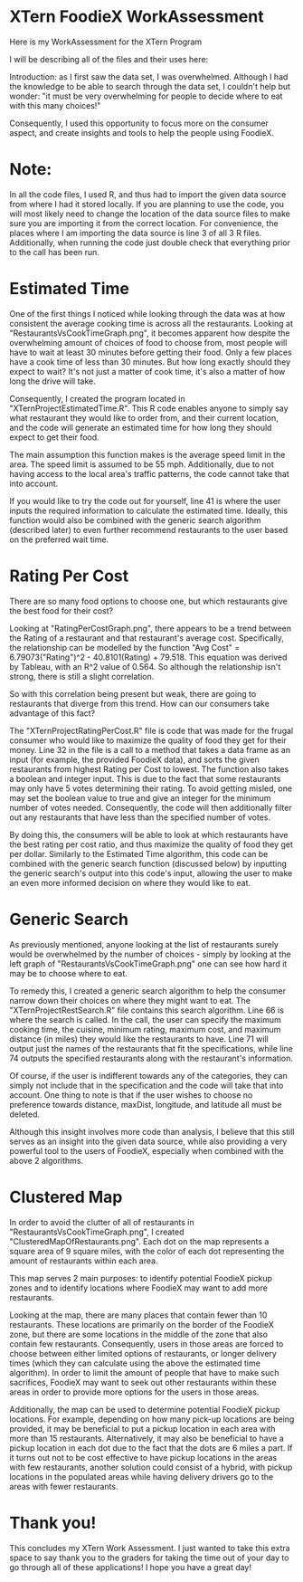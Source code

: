 # XTern FoodieX WorkAssessment
Here is my WorkAssessment for the XTern Program

I will be describing all of the files and their uses here:

Introduction: 
as I first saw the data set, I was overwhelmed. Although I had the knowledge to be able to search through the data set, I couldn't help but wonder: "it must be very overwhelming for people to decide where to eat with this many choices!"

Consequently, I used this opportunity to focus more on the consumer aspect, and create insights and tools to help the people using FoodieX.

# Note:
In all the code files, I used R, and thus had to import the given data source from where I had it stored locally. If you are planning to use the code, you will most likely need to change the location of the data source files to make sure you are importing it from the correct location. 
For convenience, the places where I am importing the data source is line 3 of all 3 R files.
Additionally, when running the code just double check that everything prior to the call has been run.

# Estimated Time
One of the first things I noticed while looking through the data was at how consistent the average cooking time is across all the restaurants.
Looking at "RestaurantsVsCookTimeGraph.png", it becomes apparent how despite the overwhelming amount of choices of food to choose from, most people will have to wait at least 30 minutes before getting their food. Only a few places have a cook time of less than 30 minutes. But how long exactly should they expect to wait? It's not just a matter of cook time, it's also a matter of how long the drive will take.

Consequently, I created the program located in "XTernProjectEstimatedTime.R". This R code enables anyone to simply say what restaurant they would like to order from, and their current location, and the code will generate an estimated time for how long they should expect to get their food.

The main assumption this function makes is the average speed limit in the area. The speed limit is assumed to be 55 mph. Additionally, due to not having access to the local area's traffic patterns, the code cannot take that into account.

If you would like to try the code out for yourself, line 41 is where the user inputs the required information to calculate the estimated time.
Ideally, this function would also be combined with the generic search algorithm (described later) to even further recommend restaurants to the user based on the preferred wait time.

# Rating Per Cost
There are so many food options to choose one, but which restaurants give the best food for their cost?

Looking at "RatingPerCostGraph.png", there appears to be a trend between the Rating of a restaurant and that restaurant's average cost. Specifically, the relationship can be modelled by the function "Avg Cost" = 6.79073("Rating")^2 - 40.8101(Rating) + 79.518. This equation was derived by Tableau, with an R^2 value of 0.564. So although the relationship isn't strong, there is still a slight correlation.

So with this correlation being present but weak, there are going to restaurants that diverge from this trend. How can our consumers take advantage of this fact?

The "XTernProjectRatingPerCost.R" file is code that was made for the frugal consumer who would like to maximize the quality of food they get for their money.
Line 32 in the file is a call to a method that takes a data frame as an input (for example, the provided FoodieX data), and sorts the given restaurants from highest Rating per Cost to lowest. The function also takes a boolean and integer input. This is due to the fact that some restaurants may only have 5 votes determining their rating. To avoid getting misled, one may set the boolean value to true and give an integer for the minimum number of votes needed. Consequently, the code will then additionally filter out any restaurants that have less than the specified number of votes.

By doing this, the consumers will be able to look at which restaurants have the best rating per cost ratio, and thus maximize the quality of food they get per dollar.
Similarly to the Estimated Time algorithm, this code can be combined with the generic search function (discussed below) by inputting the generic search's output into this code's input, allowing the user to make an even more informed decision on where they would like to eat.

# Generic Search
As previously mentioned, anyone looking at the list of restaurants surely would be overwhelmed by the number of choices - simply by looking at the left graph of "RestaurantsVsCookTimeGraph.png" one can see how hard it may be to choose where to eat.

To remedy this, I created a generic search algorithm to help the consumer narrow down their choices on where they might want to eat. The "XTernProjectRestSearch.R" file contains this search algorithm. Line 66 is where the search is called. In the call, the user can specify the maximum cooking time, the cuisine, minimum rating, maximum cost, and maximum distance (in miles) they would like the restaurants to have. Line 71 will output just the names of the restaurants that fit the specifications, while line 74 outputs the specified restaurants along with the restaurant's information.

Of course, if the user is indifferent towards any of the categories, they can simply not include that in the specification and the code will take that into account. One thing to note is that if the user wishes to choose no preference towards distance, maxDist, longitude, and latitude all must be deleted.

Although this insight involves more code than analysis, I believe that this still serves as an insight into the given data source, while also providing a very powerful tool to the users of FoodieX, especially when combined with the above 2 algorithms.

# Clustered Map
In order to avoid the clutter of all of restaurants in "RestaurantsVsCookTimeGraph.png", I created "ClusteredMapOfRestaurants.png". Each dot on the map represents a square area of 9 square miles, with the color of each dot representing the amount of restaurants within each area.

This map serves 2 main purposes: to identify potential FoodieX pickup zones and to identify locations where FoodieX may want to add more restaurants.

Looking at the map, there are many places that contain fewer than 10 restaurants. These locations are primarily on the border of the FoodieX zone, but there are some locations in the middle of the zone that also contain few restaurants. Consequently, users in those areas are forced to choose between either limited options of restaurants, or longer delivery times (which they can calculate using the above the estimated time algorithm). In order to limit the amount of people that have to make such sacrifices, FoodieX may want to seek out other restaurants within these areas in order to provide more options for the users in those areas.

Additionally, the map can be used to determine potential FoodieX pickup locations. For example, depending on how many pick-up locations are being provided, it may be beneficial to put a pickup location in each area with more than 15 restaurants. Alternatively, it may also be beneficial to have a pickup location in each dot due to the fact that the dots are 6 miles a part. If it turns out not to be cost effective to have pickup locations in the areas with few restaurants, another solution could consist of a hybrid, with pickup locations in the populated areas while having delivery drivers go to the areas with fewer restaurants.

# Thank you!
This concludes my XTern Work Assessment. I just wanted to take this extra space to say thank you to the graders for taking the time out of your day to go through all of these applications! I hope you have a great day!



